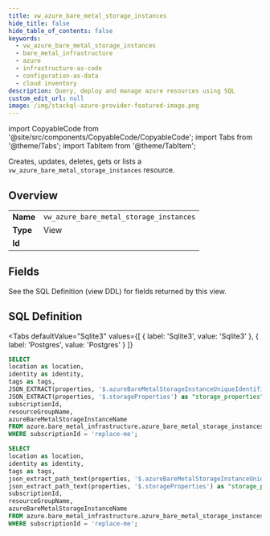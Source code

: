```yaml
--- 
title: vw_azure_bare_metal_storage_instances
hide_title: false
hide_table_of_contents: false
keywords:
  - vw_azure_bare_metal_storage_instances
  - bare_metal_infrastructure
  - azure
  - infrastructure-as-code
  - configuration-as-data
  - cloud inventory
description: Query, deploy and manage azure resources using SQL
custom_edit_url: null
image: /img/stackql-azure-provider-featured-image.png
---
```


import CopyableCode from '@site/src/components/CopyableCode/CopyableCode';
import Tabs from '@theme/Tabs';
import TabItem from '@theme/TabItem';

Creates, updates, deletes, gets or lists a <code>vw_azure_bare_metal_storage_instances</code> resource.

## Overview
<table><tbody>
<tr><td><b>Name</b></td><td><code>vw_azure_bare_metal_storage_instances</code></td></tr>
<tr><td><b>Type</b></td><td>View</td></tr>
<tr><td><b>Id</b></td><td><CopyableCode code="azure.bare_metal_infrastructure.vw_azure_bare_metal_storage_instances" /></td></tr>
</tbody></table>

## Fields

See the SQL Definition (view DDL) for fields returned by this view.

## SQL Definition

<Tabs
defaultValue="Sqlite3"
values={[
{ label: 'Sqlite3', value: 'Sqlite3' },
{ label: 'Postgres', value: 'Postgres' }
]}
>
<TabItem value="Sqlite3">

```sql
SELECT
location as location,
identity as identity,
tags as tags,
JSON_EXTRACT(properties, '$.azureBareMetalStorageInstanceUniqueIdentifier') as "azure_bare_metal_storage_instance_unique_identifier",
JSON_EXTRACT(properties, '$.storageProperties') as "storage_properties",
subscriptionId,
resourceGroupName,
azureBareMetalStorageInstanceName
FROM azure.bare_metal_infrastructure.azure_bare_metal_storage_instances
WHERE subscriptionId = 'replace-me';
```

</TabItem>
<TabItem value="Postgres">

```sql
SELECT
location as location,
identity as identity,
tags as tags,
json_extract_path_text(properties, '$.azureBareMetalStorageInstanceUniqueIdentifier') as "azure_bare_metal_storage_instance_unique_identifier",
json_extract_path_text(properties, '$.storageProperties') as "storage_properties",
subscriptionId,
resourceGroupName,
azureBareMetalStorageInstanceName
FROM azure.bare_metal_infrastructure.azure_bare_metal_storage_instances
WHERE subscriptionId = 'replace-me';
```

</TabItem>
</Tabs>
